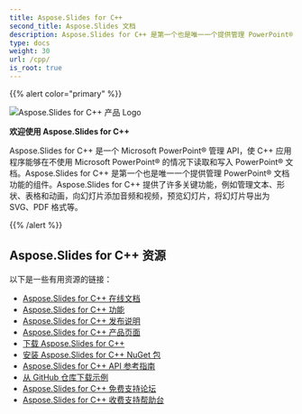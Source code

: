 ```yaml
---
title: Aspose.Slides for C++
second_title: Aspose.Slides 文档
description: Aspose.Slides for C++ 是第一个也是唯一一个提供管理 PowerPoint® 文档功能的组件。
type: docs
weight: 30
url: /cpp/
is_root: true
---
```


{{% alert color="primary" %}}

![Aspose.Slides for C++ 产品 Logo](home_1.png)

**欢迎使用 Aspose.Slides for C++**

Aspose.Slides for C++ 是一个 Microsoft PowerPoint® 管理 API，使 C++ 应用程序能够在不使用 Microsoft PowerPoint® 的情况下读取和写入 PowerPoint® 文档。Aspose.Slides for C++ 是第一个也是唯一一个提供管理 PowerPoint® 文档功能的组件。Aspose.Slides for C++ 提供了许多关键功能，例如管理文本、形状、表格和动画，向幻灯片添加音频和视频，预览幻灯片，将幻灯片导出为 SVG、PDF 格式等。

{{% /alert %}}

## **Aspose.Slides for C++ 资源**

以下是一些有用资源的链接：

- [Aspose.Slides for C++ 在线文档](/slides/cpp/)
- [Aspose.Slides for C++ 功能](/slides/cpp/features-overview/)
- [Aspose.Slides for C++ 发布说明](https://releases.aspose.com/slides/cpp/release-notes/)
- [Aspose.Slides for C++ 产品页面](https://products.aspose.com/slides/cpp/)
- [下载 Aspose.Slides for C++](https://releases.aspose.com/slides/cpp/)
- [安装 Aspose.Slides for C++ NuGet 包](https://www.nuget.org/packages/Aspose.Slides.CPP/)
- [Aspose.Slides for C++ API 参考指南](https://reference.aspose.com/slides/cpp)
- [从 GitHub 仓库下载示例](https://github.com/aspose-slides/Aspose.Slides-for-C)
- [Aspose.Slides for C++ 免费支持论坛](https://forum.aspose.com/c/slides/11)
- [Aspose.Slides for C++ 收费支持帮助台](https://helpdesk.aspose.com/)